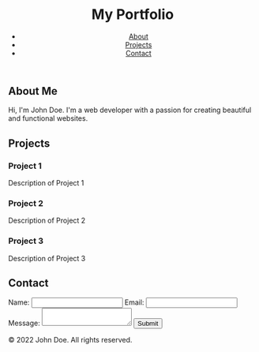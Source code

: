 <!DOCTYPE html>
<html lang="en">
<head>
    <meta charset="UTF-8">
    <meta name="viewport" content="width=device-width, initial-scale=1.0">
    <title>My Portfolio</title>
    <link rel="stylesheet" href="styles.css">
</head>
<body>
    <header>
        <h1>My Portfolio</h1>
        <nav>
            <ul>
                <li><a href="#about">About</a></li>
                <li><a href="#projects">Projects</a></li>
                <li><a href="#contact">Contact</a></li>
            </ul>
        </nav>
    </header>
    <main>
        <section id="about">
            <h2>About Me</h2>
            <p>Hi, I'm John Doe. I'm a web developer with a passion for creating beautiful and functional websites.</p>
        </section>
        <section id="projects">
            <h2>Projects</h2>
            <div class="project">
                <h3>Project 1</h3>
                <p>Description of Project 1</p>
            </div>
            <div class="project">
                <h3>Project 2</h3>
                <p>Description of Project 2</p>
            </div>
            <div class="project">
                <h3>Project 3</h3>
                <p>Description of Project 3</p>
            </div>
        </section>
        <section id="contact">
            <h2>Contact</h2>
            <form>
                <label for="name">Name:</label>
                <input type="text" id="name" name="name" required>
                <label for="email">Email:</label>
                <input type="email" id="email" name="email" required>
                <label for="message">Message:</label>
                <textarea id="message" name="message" required></textarea>
                <input type="submit" value="Submit">
            </form>
        </section>
    </main>
    <footer>
        <p>&copy; 2022 John Doe. All rights reserved.</p>
    </footer>
</body>
</html>
